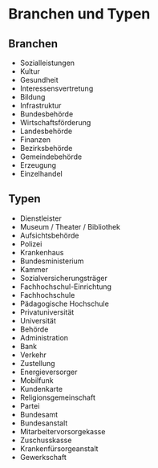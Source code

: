 # Branchen und Typen
## Branchen
* Sozialleistungen
* Kultur
* Gesundheit
* Interessensvertretung
* Bildung
* Infrastruktur
* Bundesbehörde
* Wirtschaftsförderung
* Landesbehörde
* Finanzen
* Bezirksbehörde
* Gemeindebehörde
* Erzeugung
* Einzelhandel

## Typen
*	Dienstleister
*	Museum / Theater / Bibliothek
*	Aufsichtsbehörde
*	Polizei
*	Krankenhaus
*	Bundesministerium
*	Kammer
*	Sozialversicherungsträger
*	Fachhochschul-Einrichtung
*	Fachhochschule
*	Pädagogische Hochschule
*	Privatuniversität
*	Universität
*	Behörde
*	Administration
*	Bank
*	Verkehr
*	Zustellung
*	Energieversorger
*	Mobilfunk
*	Kundenkarte
*	Religionsgemeinschaft
*	Partei
*	Bundesamt
*	Bundesanstalt
*	Mitarbeitervorsorgekasse
*	Zuschusskasse
*	Krankenfürsorgeanstalt
*	Gewerkschaft
